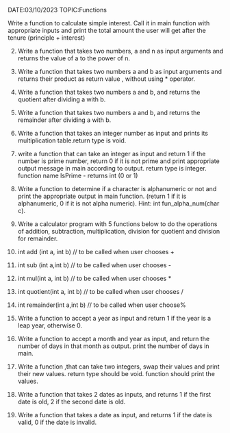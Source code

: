 DATE:03/10/2023      TOPIC:Functions


Write a function to calculate simple interest. Call it in main function with appropriate inputs and print the total amount the user will get after the tenure (principle + interest)

2) Write a function that takes two numbers, a and n as input arguments and returns the value of a to the power of n.

3) Write a function that takes two numbers a and b as input arguments and returns their product as return value , without using * operator.

4) Write a function that takes two numbers a and b, and returns the quotient after dividing a with b.

5)  Write a function that takes two numbers a and b, and returns the remainder after dividing a with b.


6) Write a function that takes an integer number as input and prints its multiplication table.return type is  void.

7) write a function that can take an integer as input and return 1 if the number is prime number,  return 0 if it is not prime and print appropriate output message in main according to output.
return type is integer. function name IsPrime - returns int (0 or 1)


8) Write a function to determine if a character is alphanumeric or not and print the appropriate output in main function. (return 1 if it is alphanumeric, 0 if it is not alpha numeric).
Hint: int fun_alpha_num(char c).

9) Write a calculator program with 5 functions below to do the operations of addition, subtraction, multiplication, division for quotient and division for remainder.
1) int add (int a, int b) // to be called when user chooses +
2) int sub (int a,int b) // to be called when user chooses -
3) int mul(int a, int b) // to be called when user chooses *
4) int quotient(int a, int b) // to be called when user chooses /
5) int remainder(int a,int b) // to be called when user choose%

10) Write a function to accept a year as input and return 1 if the year is a leap year, otherwise 0.

11) Write a function to accept a month and year as input, and return the number of days in that month as output. print the number of days in main.

12) Write a function ,that can take two integers, swap their values and print their new values. return type should be void. function should print the values.

13) Write a function that takes 2 dates as inputs, and returns 1 if the first date is old, 2 if the second date is old.

14) Write a  function that takes a date as input, and returns 1 if the date is valid, 0 if the date is invalid.

